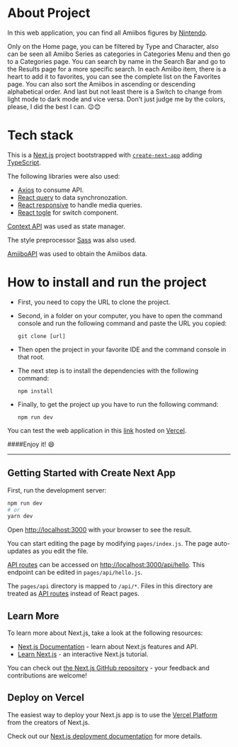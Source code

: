 # About Project

In this web application, you can find all Amiibos figures by [Nintendo](https://www.nintendo.com/es_LA/amiibo/).

Only on the Home page, you can be filtered by Type and Character, also can be seen all Amiibo Series as categories in Categories Menu and then go to a Categories page. You can search by name in the Search Bar and go to the Results page for a more specific search. In each Amiibo item, there is a heart to add it to favorites, you can see the complete list on the Favorites page. You can also sort the Amiibos in ascending or descending alphabetical order. And last but not least there is a Switch to change from light mode to dark mode and vice versa. Don't just judge me by the colors, please, I did the best I can. :relieved::blush:

# Tech stack

This is a [Next.js](https://nextjs.org/) project bootstrapped with [`create-next-app`](https://github.com/vercel/next.js/tree/canary/packages/create-next-app) adding [TypeScript](https://github.com/Microsoft/TypeScript).

The following libraries were also used:
- [Axios](https://axios-http.com/) to consume API.
- [React query](https://react-query.tanstack.com/) to data synchronozation.
- [React responsive](https://github.com/contra/react-responsive) to handle media queries.
- [React togle](https://github.com/aaronshaf/react-toggle) for switch component.

[Context API](https://reactjs.org/docs/context.html) was used as state manager.

The style preprocessor [Sass](https://sass-lang.com/) was also used.

[AmiiboAPI](https://www.amiiboapi.com/) was used to obtain the Amiibos data.

# How to install and run the project

- First, you need to copy the URL to clone the project.
  
- Second, in a folder on your computer, you have to open the command console and run the following command and paste the URL you copied:
  
  `git clone [url]`

- Then open the project in your favorite IDE and the command console in that root.

- The next step is to install the dependencies with the following command:
  
  `npm install`

- Finally, to get the project up you have to run the following command:

  `npm run dev`

You can test the web application in this [link](https://amiibos.vercel.app/) hosted on [Vercel](https://vercel.com/).

####Enjoy it! :smile:

---

## Getting Started with Create Next App

First, run the development server:

```bash
npm run dev
# or
yarn dev
```

Open [http://localhost:3000](http://localhost:3000) with your browser to see the result.

You can start editing the page by modifying `pages/index.js`. The page auto-updates as you edit the file.

[API routes](https://nextjs.org/docs/api-routes/introduction) can be accessed on [http://localhost:3000/api/hello](http://localhost:3000/api/hello). This endpoint can be edited in `pages/api/hello.js`.

The `pages/api` directory is mapped to `/api/*`. Files in this directory are treated as [API routes](https://nextjs.org/docs/api-routes/introduction) instead of React pages.

## Learn More

To learn more about Next.js, take a look at the following resources:

- [Next.js Documentation](https://nextjs.org/docs) - learn about Next.js features and API.
- [Learn Next.js](https://nextjs.org/learn) - an interactive Next.js tutorial.

You can check out [the Next.js GitHub repository](https://github.com/vercel/next.js/) - your feedback and contributions are welcome!

## Deploy on Vercel

The easiest way to deploy your Next.js app is to use the [Vercel Platform](https://vercel.com/new?utm_medium=default-template&filter=next.js&utm_source=create-next-app&utm_campaign=create-next-app-readme) from the creators of Next.js.

Check out our [Next.js deployment documentation](https://nextjs.org/docs/deployment) for more details.
